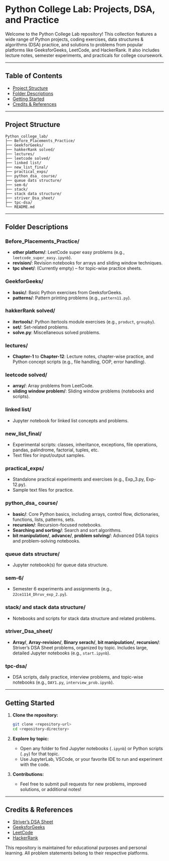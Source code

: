 # Python College Lab: Projects, DSA, and Practice

Welcome to the Python College Lab repository! This collection features a wide range of Python projects, coding exercises, data structures & algorithms (DSA) practice, and solutions to problems from popular platforms like GeeksforGeeks, LeetCode, and HackerRank. It also includes lecture notes, semester experiments, and practicals for college coursework.

---

## Table of Contents
- [Project Structure](#project-structure)
- [Folder Descriptions](#folder-descriptions)
- [Getting Started](#getting-started)
- [Credits & References](#credits--references)

---

## Project Structure

```
Python_college_lab/
├── Before_Placements_Practice/
├── GeekforGeeks/
├── hakkerRank solved/
├── lectures/
├── leetcode solved/
├── linked list/
├── new_list_final/
├── practical_exps/
├── python_dsa_ course/
├── queue dats structure/
├── sem-6/
├── stack/
├── stack data structure/
├── striver_Dsa_sheet/
├── tpc-dsa/
└── README.md
```

---

## Folder Descriptions

### Before_Placements_Practice/
- **other platform/**: LeetCode super easy problems (e.g., `leetcode_super_easy.ipynb`).
- **revision/**: Revision notebooks for arrays and sliding window techniques.
- **tpc sheet/**: (Currently empty) – for topic-wise practice sheets.

### GeekforGeeks/
- **basic/**: Basic Python exercises from GeeksforGeeks.
- **patterns/**: Pattern printing problems (e.g., `pattern11.py`).

### hakkerRank solved/
- **itertools/**: Python itertools module exercises (e.g., `product`, `groupby`).
- **set/**: Set-related problems.
- **solve.py**: Miscellaneous solved problems.

### lectures/
- **Chapter-1** to **Chapter-12**: Lecture notes, chapter-wise practice, and Python concept scripts (e.g., file handling, OOP, error handling).

### leetcode solved/
- **array/**: Array problems from LeetCode.
- **sliding window problem/**: Sliding window problems (notebooks and scripts).

### linked list/
- Jupyter notebook for linked list concepts and problems.

### new_list_final/
- Experimental scripts: classes, inheritance, exceptions, file operations, pandas, palindrome, factorial, tuples, etc.
- Text files for input/output samples.

### practical_exps/
- Standalone practical experiments and exercises (e.g., Exp_3.py, Exp-12.py).
- Sample text files for practice.

### python_dsa_ course/
- **basic/**: Core Python basics, including arrays, control flow, dictionaries, functions, lists, patterns, sets.
- **recursion/**: Recursion-focused notebooks.
- **Searching and sorting/**: Search and sort algorithms.
- **bit manipulation/**, **advance/**, **problem solving/**: Advanced DSA topics and problem-solving notebooks.

### queue dats structure/
- Jupyter notebook(s) for queue data structure.

### sem-6/
- Semester 6 experiments and assignments (e.g., `22ce1114_Dhruv_exp_2.py`).

### stack/ and stack data structure/
- Notebooks and scripts for stack data structure and related problems.

### striver_Dsa_sheet/
- **Array/**, **Array-revision/**, **Binary serach/**, **bit manipulation/**, **recursion/**: Striver’s DSA Sheet problems, organized by topic. Includes large, detailed Jupyter notebooks (e.g., `start.ipynb`).

### tpc-dsa/
- DSA scripts, daily practice, interview problems, and topic-wise notebooks (e.g., `DAY1.py`, `interview_prob.ipynb`).

---

## Getting Started

1. **Clone the repository:**
   ```sh
   git clone <repository-url>
   cd <repository-directory>
   ```
2. **Explore by topic:**
   - Open any folder to find Jupyter notebooks (`.ipynb`) or Python scripts (`.py`) for that topic.
   - Use JupyterLab, VSCode, or your favorite IDE to run and experiment with the code.

3. **Contributions:**
   - Feel free to submit pull requests for new problems, improved solutions, or additional notes!

---

## Credits & References
- [Striver’s DSA Sheet](https://takeuforward.org/interviews/strivers-sde-sheet-top-coding-interview-problems/)
- [GeeksforGeeks](https://www.geeksforgeeks.org/)
- [LeetCode](https://leetcode.com/)
- [HackerRank](https://www.hackerrank.com/)

This repository is maintained for educational purposes and personal learning. All problem statements belong to their respective platforms.
